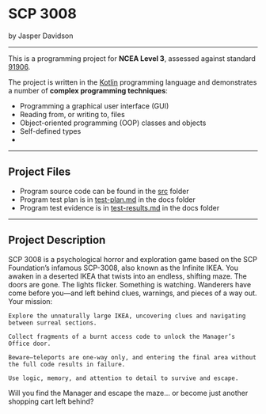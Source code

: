 # SCP 3008

by Jasper Davidson

---

This is a programming project for **NCEA Level 3**, assessed against standard [91906](docs/as91906.pdf).

The project is written in the [Kotlin](https://kotlinlang.org) programming language and demonstrates a number of **complex programming techniques**:
- Programming a graphical user interface (GUI)
- Reading from, or writing to, files
- Object-oriented programming (OOP) classes and objects
- Self-defined types
- 
---

## Project Files

- Program source code can be found in the [src](src/) folder
- Program test plan is in [test-plan.md](docs/test-plan.md) in the docs folder
- Program test evidence is in [test-results.md](docs/test-results.md) in the docs folder

---

## Project Description

SCP 3008 is a psychological horror and exploration game based on the SCP Foundation’s infamous SCP-3008, also known as the Infinite IKEA.
You awaken in a deserted IKEA that twists into an endless, shifting maze. The doors are gone. The lights flicker. Something is watching. Wanderers have come before you—and left behind clues, warnings, and pieces of a way out.
Your mission:

    Explore the unnaturally large IKEA, uncovering clues and navigating between surreal sections.

    Collect fragments of a burnt access code to unlock the Manager’s Office door.

    Beware—teleports are one-way only, and entering the final area without the full code results in failure.

    Use logic, memory, and attention to detail to survive and escape.

Will you find the Manager and escape the maze... or become just another shopping cart left behind?

